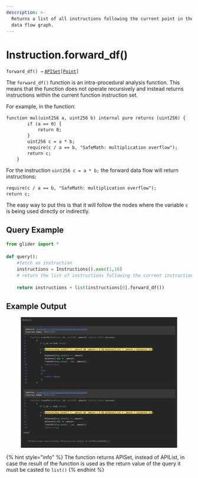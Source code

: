 ```yaml
---
description: >-
  Returns a list of all instructions following the current point in the current
  data flow graph.
---
```


# Instruction.forward\_df()

`forward_df() →` [`APISet`](../iterables/apiset.md)`[`[`Point`](../point/)`]`

The `forward_df()` function is an intra-procedural analysis function. This means that the function does not operate recursively and instead returns instructions within the current function instruction set.

For example, in the function:&#x20;

```solidity
function mul(uint256 a, uint256 b) internal pure returns (uint256) {
        if (a == 0) {
            return 0;
        }
        uint256 c = a * b;
        require(c / a == b, "SafeMath: multiplication overflow");
        return c;
    }
```

For the instruction `uint256 c = a * b;` the forward data flow will return instructions:

```solidity
require(c / a == b, "SafeMath: multiplication overflow");
return c;
```

The easy way to put this is that it will follow the nodes where the variable `c` is being used directly or indirectly.

## Query Example

```python
from glider import *

def query():
    #fetch an instruction
    instructions = Instructions().exec(1,16)
    # return the list of instructions following the current instruction
  
    return instructions + list(instructions[0].forward_df())
```

## Example Output

<figure><img src="../../.gitbook/assets/image (1) (1) (1) (1) (1) (1).png" alt=""><figcaption></figcaption></figure>



{% hint style="info" %}
The function returns APISet, instead of APIList, in case the result of the function is used as the return value of the query it must be casted to `list()`
{% endhint %}
